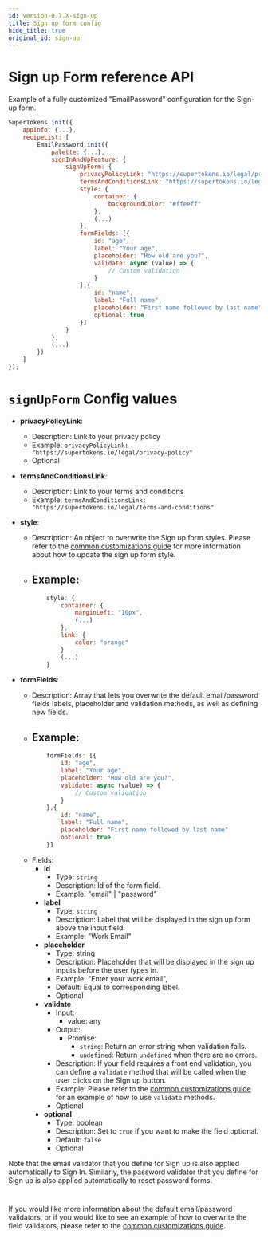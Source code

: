 ```yaml
---
id: version-0.7.X-sign-up
title: Sign up form config
hide_title: true
original_id: sign-up
---
```


# Sign up Form reference API

Example of a fully customized "EmailPassword" configuration for the Sign-up form.

```js
SuperTokens.init({
    appInfo: {...},
    recipeList: [
        EmailPassword.init({
            palette: {...},
            signInAndUpFeature: {
                signUpForm: {
                    privacyPolicyLink: "https://supertokens.io/legal/privacy-policy",
                    termsAndConditionsLink: "https://supertokens.io/legal/terms-and-conditions",
                    style: {
                        container: {
                            backgroundColor: "#ffeeff"
                        },
                        (...)
                    },
                    formFields: [{
                        id: "age",
                        label: "Your age",
                        placeholder: "How old are you?",
                        validate: async (value) => {
                            // Custom validation
                        }
                    },{
                        id: "name",
                        label: "Full name",
                        placeholder: "First name followed by last name"
                        optional: true
                    }]
                }
            },
            (...)
        })
    ]
});
```

# `signUpForm` Config values

- **privacyPolicyLink**: 
    - Description: Link to your privacy policy
    - Example: ```privacyPolicyLink: "https://supertokens.io/legal/privacy-policy"```
    - Optional

- **termsAndConditionsLink**: 
    - Description: Link to your terms and conditions
    - Example: ```termsAndConditionsLink: "https://supertokens.io/legal/terms-and-conditions"```

- **style**: 
    - Description: An object to overwrite the Sign up form styles. Please refer to the <a href="/docs/emailpassword/common-customizations/styling/changing-colours" target="_blank">common customizations guide</a> for more information about how to update the sign up form style.
    - Example: 
        -
        ```js
            style: {
                container: {
                    marginLeft: "10px",
                    (...)
                },
                link: {
                    color: "orange"
                }
                (...)
            }
        ```

- **formFields**: 
    - Description: Array that lets you overwrite the default email/password fields labels, placeholder and validation methods, as well as defining new fields.
    - Example: 
        -
        ```js
            formFields: [{
                id: "age",
                label: "Your age",
                placeholder: "How old are you?",
                validate: async (value) => {
                    // Custom validation
                }
            },{
                id: "name",
                label: "Full name",
                placeholder: "First name followed by last name"
                optional: true
            }]
        ```
    - Fields:
        - **id**
            - Type: `string`
            - Description: Id of the form field.
            - Example: "email" | "password"
        - **label**
            - Type: `string`
            - Description: Label that will be displayed in the sign up form above the input field.
            - Example: "Work Email"
        - **placeholder**
            - Type: string
            - Description: Placeholder that will be displayed in the sign up inputs before the user types in.
            - Example: "Enter your work email",
            - Default: Equal to corresponding label.
            - Optional
        - **validate**
            - Input:
                - value: any
            - Output:
                - Promise:
                    - `string`: Return an error string when validation fails.
                    - `undefined`: Return `undefined` when there are no errors.
            - Description: If your field requires a front end validation, you can define a `validate` method that will be called when the user clicks on the Sign up button.
            - Example: Please refer to the <a href="/docs/emailpassword/common-customizations/signup-form/field-validators" target="_blank">common customizations guide</a> for an example of how to use `validate` methods.
            - Optional
        - **optional**
            - Type: boolean
            - Description: Set to `true` if you want to make the field optional. 
            - Default: `false`
            - Optional

<div class="specialNote" style="margin-bottom: 40px">
Note that the email validator that you define for Sign up is also applied automatically to Sign In.
Similarly, the password validator that you define for Sign up is also applied automatically to reset password forms.
</div>

If you would like more information about the default email/password validators, or if you would like to see an example of how to overwrite the field validators, please refer to the  <a href="/docs/emailpassword/common-customizations/signup-form/field-validators" target="_blank">common customizations guide</a>.
